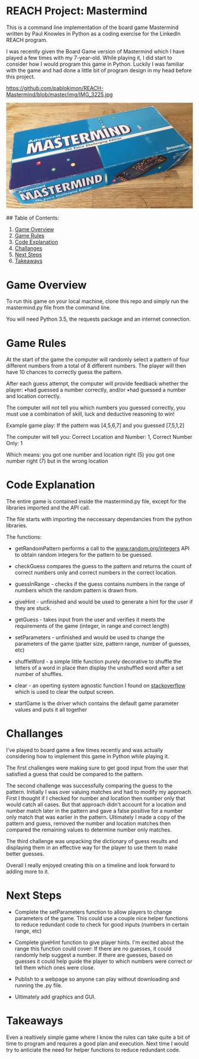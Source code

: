 # REACH Project: Mastermind

This is a command line implementation of the board game Mastermind written by Paul Knowles in Python as a coding exercise for the LinkedIn REACH program.

I was recently given the Board Game version of Mastermind which I have played a few times with my 7-year-old.
While playing it, I did start to consider how I would program this game in Python. Luckily I was familiar with the game and had done a little bit of program design in my head before this project.

https://github.com/pablokimon/REACH-Mastermind/blob/master/img/IMG_3225.jpg
<p align="middle">
<img src = "./img/IMG_3225.jpg" width="1024" />
</p>
## Table of Contents:

1. [Game Overview](README.md#game-overview)
2. [Game Rules](README.md#game-rules)
3. [Code Explanation](READme.md#code-explanation)
4. [Challanges](README.md#challenges)
5. [Next Steps](README.md#next-steps)
6. [Takeaways](README.md#takeaways)

# Game Overview

To run this game on your local machine, clone this repo and simply run the mastermind.py file from the command line.

You will need Python 3.5, the requests package and an internet connection.


# Game Rules

At the start of the game the computer will randomly select a pattern of four different numbers from a total of 8 different numbers.
The player will then have 10 chances to correctly guess the pattern.

After each guess attempt, the computer will provide feedback whether the player:
    •had guessed a number correctly, and/or
    •had guessed a number and location correctly.

The computer will not tell you which numbers you guessed correctly, you must use a combination of skill, luck and deductive reasoning to win!

Example game play:
If the pattern was [4,5,6,7]
and you guessed    [7,5,1,2]

The computer will tell you:
Correct Location and Number: 1, Correct Number Only: 1

Which means:
you got one number and location right (5)
you got one number right (7) but in the wrong location

# Code Explanation

The entire game is contained inside the mastermind.py file, except for the libraries imported and the API call.

The file starts with importing the neccessary dependancies from the python libraries.

The functions:
  * getRandomPattern performs a call to the www.random.org/integers API to obtain random integers for the pattern to be guessed.

  * checkGuess compares the guess to the pattern and returns the count of correct numbers only and correct numbers in the correct location.
  
  * guessInRange - checks if the guess contains numbers in the range of numbers which the random pattern is drawn from.
  
  * giveHint  - unfinished and would be used to generate a hint for the user if they are stuck.
  
  * getGuess - takes input from the user and verifies it meets the requirements of the game (integer, in range and correct length)
  
  * setParameters - unfinished and would be used to change the parameters of the game (patter size, pattern range, number of guesses, etc)
  
  * shuffleWord - a simple little function purely decorative to shuffle the letters of a word in place then display the unshuffled word after a set number of shuffles.
  
  * clear - an operting system agnostic function I found on [stackoverflow](https://stackoverflow.com/questions/517970/how-to-clear-the-interpreter-console) which is used to clear the output screen.
  
  * startGame is the driver which contains the default game parameter values and puts it all together
  
  
# Challanges

I've played to board game a few times recently and was actually considering how to implement this game in Python while playing it.

The first challenges were making sure to get good input from the user that satisfied a guess that could be compared to the pattern.

The second challenge was successfully comparing the guess to the pattern. Initially I was over valuing matches and had to modify my approach. First I thought if I checked for number and location then number only that would catch all cases. But that approach didn't account for a location and number match later in the pattern and gave a false positive for a number only match that was earlier in the pattern. Ultimately I made a copy of the pattern and guess, removed the number and location matches then compared the remaining values to determine number only matches.

The third challenge was unpacking the dictionary of guess results and displaying them in an effective way for the player to use them to make better guesses.

Overall I really enjoyed creating this on a timeline and look forward to adding more to it.

# Next Steps

* Complete the setParameters function to allow players to change parameters of the game. This could use a couple nice helper functions to reduce redundant code to check for good inputs (numbers in certain range, etc)

* Complete giveHint function to give player hints. I'm excited about the range this function could cover: If there are no guesses, it could randomly help suggest a number. If there are guesses, based on guesses it could help guide the player to which numbers were correct or tell them which ones were close. 

* Publish to a webpage so anyone can play without downloading and running the .py file.

* Ultimately add graphics and GUI.

# Takeaways

Even a realtively simple game where I know the rules can take quite a bit of time to program and requires a good plan and execution.
Next time I would try to anticiate the need for helper functions to reduce redundant code.

